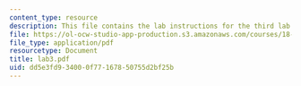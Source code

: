 ```yaml
---
content_type: resource
description: This file contains the lab instructions for the third lab.
file: https://ol-ocw-studio-app-production.s3.amazonaws.com/courses/18-091-mathematical-exposition-spring-2005/dd5e3fd934000f77167850755d2bf25b_lab3.pdf
file_type: application/pdf
resourcetype: Document
title: lab3.pdf
uid: dd5e3fd9-3400-0f77-1678-50755d2bf25b
---
```


